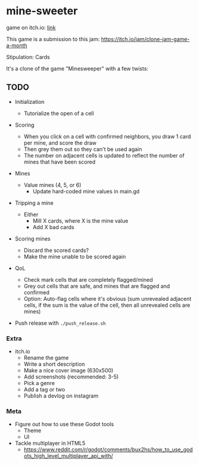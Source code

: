 # mine-sweeter

game on itch.io: [link](https://thewarlock.itch.io/mine-sweeter)

This game is a submission to this jam: https://itch.io/jam/clone-jam-game-a-month

Stipulation: Cards

It's a clone of the game "Minesweeper" with a few twists:

## TODO

- Initialization
  - Tutorialize the open of a cell

- Scoring
  - When you click on a cell with confirmed neighbors, you draw 1 card per mine, and score the draw
  - Then grey them out so they can't be used again
  - The number on adjacent cells is updated to reflect the number of mines that have been scored

- Mines
  - Value mines (4, 5, or 6)
    - Update hard-coded mine values in main.gd

- Tripping a mine
  - Either
    - Mill X cards, where X is the mine value
    - Add X bad cards

- Scoring mines
  - Discard the scored cards?
  - Make the mine unable to be scored again

- QoL
  - Check mark cells that are completely flagged/mined
  - Grey out cells that are safe, and mines that are flagged and confirmed
  - Option: Auto-flag cells where it's obvious (sum unrevealed adjacent cells, if the sum is the value of the cell, then all unrevealed cells are mines)

- Push release with `./push_release.sh`

### Extra

- itch.io
  - Rename the game
  - Write a short description
  - Make a nice cover image (630x500)
  - Add screenshots (recommended: 3-5)
  - Pick a genre
  - Add a tag or two
  - Publish a devlog on instagram

### Meta

- Figure out how to use these Godot tools
  - Theme
  - UI
- Tackle multiplayer in HTML5
  - https://www.reddit.com/r/godot/comments/bux2hs/how_to_use_godots_high_level_multiplayer_api_with/
